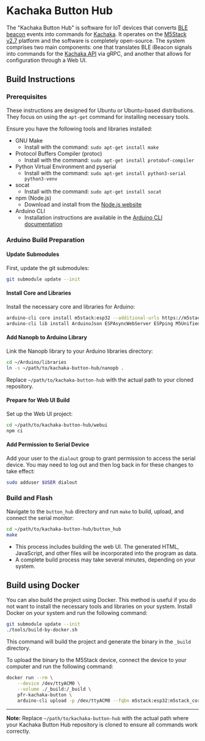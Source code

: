 # Kachaka Button Hub

The "Kachaka Button Hub" is software for IoT devices that converts [BLE beacon](https://www.braveridge.com/product/archives/22) events into commands for [Kachaka](https://kachaka.life/). It operates on the [M5Stack v2.7](https://docs.m5stack.com/en/core/basic_v2.7) platform and the software is completely open-source. The system comprises two main components: one that translates BLE iBeacon signals into commands for the [Kachaka API](https://github.com/pf-robotics/kachaka-api) via gRPC, and another that allows for configuration through a Web UI.

## Build Instructions

### Prerequisites

These instructions are designed for Ubuntu or Ubuntu-based distributions. They focus on using the `apt-get` command for installing necessary tools.

Ensure you have the following tools and libraries installed:

- GNU Make
    - Install with the command: `sudo apt-get install make`
- Protocol Buffers Compiler (protoc)
    - Install with the command: `sudo apt-get install protobuf-compiler`
- Python Virtual Environment and pyserial
    - Install with the command: `sudo apt-get install python3-serial python3-venv`
- socat
    - Install with the command: `sudo apt-get install socat`
- npm (Node.js)
    - Download and install from the [Node.js website](https://nodejs.org/)
- Arduino CLI
    - Installation instructions are available in the [Arduino CLI documentation](https://arduino.github.io/arduino-cli/)

### Arduino Build Preparation

#### Update Submodules

First, update the git submodules:

```bash
git submodule update --init
```

#### Install Core and Libraries

Install the necessary core and libraries for Arduino:

```bash
arduino-cli core install m5stack:esp32 --additional-urls https://m5stack.oss-cn-shenzhen.aliyuncs.com/resource/arduino/package_m5stack_index.json
arduino-cli lib install ArduinoJson ESPAsyncWebServer ESPping M5Unified NimBLE-Arduino TickTwo
```

#### Add Nanopb to Arduino Library

Link the Nanopb library to your Arduino libraries directory:

```bash
cd ~/Arduino/libraries
ln -s ~/path/to/kachaka-button-hub/nanopb .
```

Replace `~/path/to/kachaka-button-hub` with the actual path to your cloned repository.

#### Prepare for Web UI Build

Set up the Web UI project:

```bash
cd ~/path/to/kachaka-button-hub/webui
npm ci
```

#### Add Permission to Serial Device

Add your user to the `dialout` group to grant permission to access the serial device. You may need to log out and then log back in for these changes to take effect:

```bash
sudo adduser $USER dialout
```

### Build and Flash

Navigate to the `button_hub` directory and run `make` to build, upload, and connect the serial monitor:

```bash
cd ~/path/to/kachaka-button-hub/button_hub
make
```

- This process includes building the web UI. The generated HTML, JavaScript, and other files will be incorporated into the program as data.
- A complete build process may take several minutes, depending on your system.

## Build using Docker

You can also build the project using Docker. This method is useful if you do not want to install the necessary tools and libraries on your system.
Install Docker on your system and run the following command:

```bash
git submodule update --init
./tools/build-by-docker.sh
```

This command will build the project and generate the binary in the `_build` directory.

To upload the binary to the M5Stack device, connect the device to your computer and run the following command:

```bash
docker run --rm \
    --device /dev/ttyACM0 \
    --volume ./_build:/_build \
    pfr-kachaka-button \
    arduino-cli upload -p /dev/ttyACM0 --fqbn m5stack:esp32:m5stack_core2 --input-file /_build/button_hub.ino.bin
```

---

**Note:** Replace `~/path/to/kachaka-button-hub` with the actual path where your Kachaka Button Hub repository is cloned to ensure all commands work correctly.
